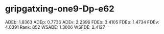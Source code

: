 # gripgatxing-one9-Dp-e62

ADEb: 1.8363
ADEp: 0.7736
ADEv: 2.2396
FDEb: 3.4105
FDEp: 1.4734
FDEv: 4.0391
Rank: 852
WSADE: 1.3006
WSFDE: 2.4127